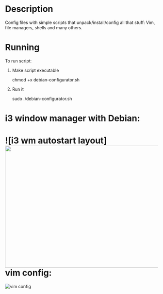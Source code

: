 
Description
=====================

Config files with simple scripts that unpack/install/config all that stuff:
Vim, file managers, shells and many others.


Running
=====================

To run script:

1) Make script executable

	chmod +x debian-configurator.sh
2) Run it

	sudo ./debian-configurator.sh

i3 window manager with Debian:
=====================
![i3 wm autostart layout]<img src=https://raw.github.com/micdud1995/linux_stuff/master/img/screenshot-i3.png width=711 height=400 />
vim config:
=====================
![vim config](https://raw.github.com/micdud1995/linux_stuff/master/img/screenshot-vim.png)

